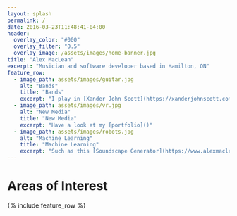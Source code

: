 ```yaml
---
layout: splash
permalink: /
date: 2016-03-23T11:48:41-04:00
header:
  overlay_color: "#000"
  overlay_filter: "0.5"
  overlay_image: /assets/images/home-banner.jpg
title: "Alex MacLean"
excerpt: "Musician and software developer based in Hamilton, ON"
feature_row:
  - image_path: assets/images/guitar.jpg
    alt: "Bands"
    title: "Bands"
    excerpt: "I play in [Xander John Scott](https://xanderjohnscott.com/) and [Deepsea Challenger](https://www.facebook.com/deepseachallengerband/)"
  - image_path: assets/images/vr.jpg
    alt: "New Media"
    title: "New Media"
    excerpt: "Have a look at my [portfolio]()"
  - image_path: assets/images/robots.jpg
    alt: "Machine Learning"
    title: "Machine Learning"
    excerpt: "Such as this [Soundscape Generator](https://www.alexmaclean.ca/2017/12/01/soundscape-generator.html)"
---
```


# Areas of Interest

{% include feature_row %}
